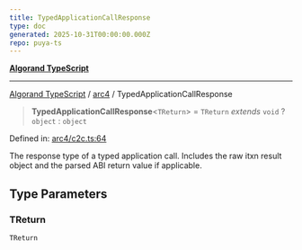 ```yaml
---
title: TypedApplicationCallResponse
type: doc
generated: 2025-10-31T00:00:00.000Z
repo: puya-ts
---
```


[**Algorand TypeScript**](docs/_md/README)

---

[Algorand TypeScript](docs/_md/modules) / [arc4](/reference/algorand-typescript/api/arc4/readme/) / TypedApplicationCallResponse

> **TypedApplicationCallResponse**\<`TReturn`\> = `TReturn` _extends_ `void` ? `object` : `object`

Defined in: [arc4/c2c.ts:64](https://github.com/algorandfoundation/puya-ts/blob/main/packages/algo-ts/src/arc4/c2c.ts#L64)

The response type of a typed application call. Includes the raw itxn result object and the parsed ABI return value if applicable.

## Type Parameters

### TReturn

`TReturn`
